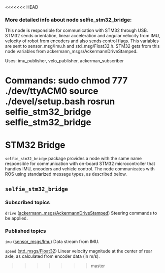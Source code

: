 <<<<<<< HEAD
### More detailed info about node selfie_stm32_bridge:
This node is responsible for communication with STM32 through USB. STM32 sends orientation, linear acceleration and angular velocity from IMU, velocity of robot from encoders and also sends control flags.
This variables are sent to sensor_msg/Imu.h and std_msg/Float32.h.
STM32 gets from this node variables from ackermann_msgs/AckermannDriveStamped.

Uses: imu_publisher, velo_publisher, ackerman_subscriber

Commands:
sudo chmod 777 ./dev/ttyACM0
source ./devel/setup.bash
rosrun selfie_stm32_bridge selfie_stm32_bridge
=======
# STM32 Bridge

`selfie_stm32_bridge` package provides a node with the same name responsible for communication with on-board STM32 microcontroller that handles IMU, encoders and vehicle control. The node communicates with ROS using standarized message types, as described below.

## `selfie_stm32_bridge`

### Subscribed topics

`drive` ([ackermann_msgs/AckermannDriveStamped](http://docs.ros.org/api/ackermann_msgs/html/msg/AckermannDriveStamped.html))
Steering commands to be applied.

### Published topics

`imu` ([sensor_msgs/Imu](http://docs.ros.org/melodic/api/sensor_msgs/html/msg/Imu.html))
Data stream from IMU.

`speed` ([std_msgs/Float32](http://docs.ros.org/api/std_msgs/html/msg/Float32.html))
Linear velocity magnitude at the center of rear axle, as calculated from encoder data (in m/s).
>>>>>>> master
